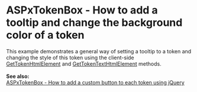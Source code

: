 # ASPxTokenBox - How to add a tooltip and change the background color of a token


<p>This example demonstrates a general way of setting a tooltip to a token and changing the style of this token using the client-side <a href="https://documentation.devexpress.com/#AspNet/DevExpressWebScriptsASPxClientTokenBox_GetTokenHtmlElementtopic">GetTokenHtmlElement</a> and <a href="https://documentation.devexpress.com/AspNet/DevExpressWebScriptsASPxClientTokenBox_GetTokenTextHtmlElementtopic.aspx">GetTokenTextHtmlElement</a> methods.<br><br><strong>See also:</strong><br><a href="https://www.devexpress.com/Support/Center/p/T496885">ASPxTokenBox - How to add a custom button to each token using jQuery</a></p>

<br/>


